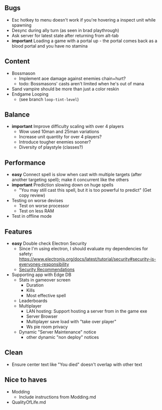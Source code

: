 ## Bugs 
- Esc hotkey to menu doesn't work if you're hovering a inspect unit while spawning
- Desync during ally turn (as seen in brad playthrough)
- Ask server for latest state after returning from alt-tab
- **important** Loading a game with a portal up - the portal comes back as a blood portal and you have no stamina
## Content
- Bossmason
    - Implement aoe damage against enemies chain+hurt?
    - todo: Bossmasons' casts aren't limited when he's out of mana
- Sand vampire should be more than just a color reskin
- Endgame Looping
    - (see branch `loop-tint-level`)

## Balance
- **important** Improve difficulty scaling with over 4 players
    - Wow used 10man and 25man variations
    - Increase unit quantity for over 4 players?
    - Introduce tougher enemies sooner?
    - Diversity of playstyle (classes?)

## Performance
- **easy** Connect spell is slow when cast with multiple targets (after another targeting spell); make it concurrent like the others
- **important** Prediction slowing down on huge spells
    - "You may still cast this spell, but it is too powerful to predict" (Get copy review)
- Testing on worse devises
    - Test on worse processor
    - Test on less RAM
- Test in offline mode

## Features
- **easy** Double check Electron Security
    - Since I'm using electron, I should evaluate my dependencies for safety: https://www.electronjs.org/docs/latest/tutorial/security#security-is-everyones-responsibility
    - [Security Recommendations](https://www.electronjs.org/docs/latest/tutorial/security#checklist-security-recommendations)
- Supporting app with Edge DB
    - Stats in gameover screen
        - Duration
        - Kills
        - Most effective spell
    - Leaderboards
    - Multiplayer
        - LAN hosting: Support hosting a server from in the game exe
        - Server Browser
        - Multiplayer save load with "take over player"
        - Ws pie room privacy
    - Dynamic "Server Maintenance" notice
        - other dynamic "non deploy" notices

## Clean
- Ensure center text like "You died" doesn't overlap with other text

## Nice to haves
- Modding
    - Include instructions from Modding.md
- QualityOfLife.md